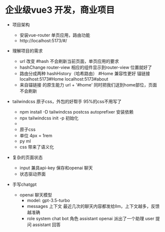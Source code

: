 # 企业级vue3 开发，商业项目
- 项目架构
    - 安装vue-router 单页应用，路由功能
    - http://localhost:5173/#/

- 理解项目的需求
    - url 改变 #hash 不会刷新当前页面，单页应用的要求
    - hashChange  router-view  相应的组件显示到router-view 位置就好了
    - 路由分成两种 hashHistory（哈希路由） #Home 兼容性更好 锚链接
        localhost:5173#Home
        localhost:5173#about
    - 来自锚链接 的原生能力
        <a href="#home"></a>  <a name="home"></a>
        url + '#home' 同时把我们送到home部位，页面不会刷新

- tailwindcss  原子css，外包的好帮手 95%的css不用写了
    - npm install -D tailwindcss postcss autoprefixer 安装依赖
    - npx tailwindcss init -p 初始化
    - 
    - 原子css
    - 单位 4px = 1rem
    - py  ml  
    - css 带来了语义化

- 复杂的页面状态
    - input 兼具api-key 保存和openai 聊天
    - 状态驱动界面

- 手写chatgpt
    - openai 聊天模型
        - model: gpt-3.5-turbo
        - messages 上下文
            最近几次的聊天内容都发给llm，上下文越多，反馈越准确
        - role
            system   chat bot 角色
            assistant  openai 派出了一个助理
            user 提问
            assistant  回答
